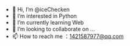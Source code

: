 - 👋 Hi, I’m @iceChecken
- 👀 I’m interested in Python
- 🌱 I’m currently learning Web
- 💞️ I’m looking to collaborate on ...
- 📫 How to reach me ：1421587977@qq.com

<!---
iceChecken/iceChecken is a ✨ special ✨ repository because its `README.md` (this file) appears on your GitHub profile.
You can click the Preview link to take a look at your changes.
--->
